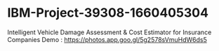 # IBM-Project-39308-1660405304
Intelligent Vehicle Damage Assessment &amp; Cost Estimator for Insurance Companies
 Demo : https://photos.app.goo.gl/5g2578sVmuHdW6ds5
